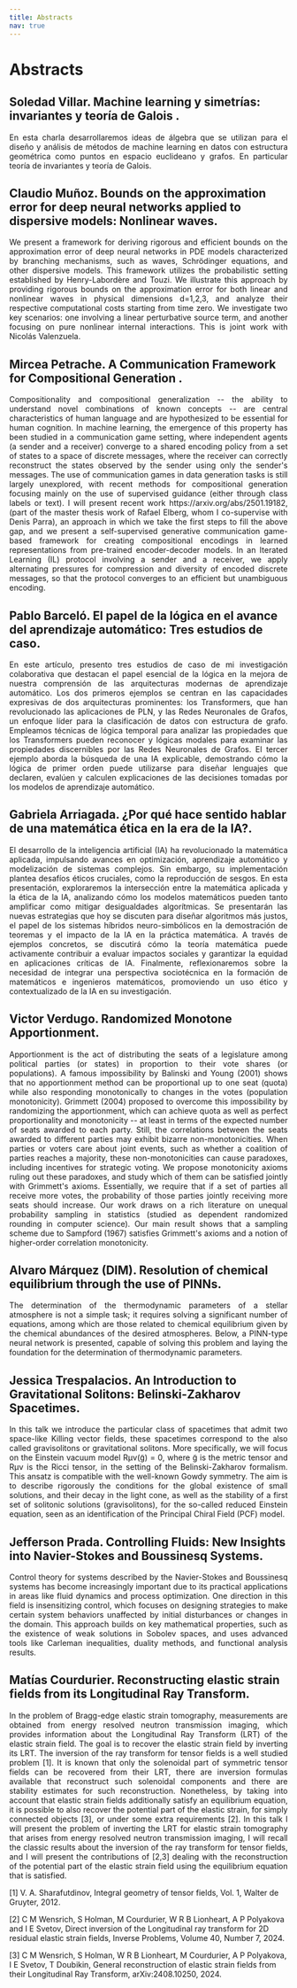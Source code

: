 ```yaml
---
title: Abstracts
nav: true
---
```


# Abstracts

## Soledad Villar. Machine learning y simetrías: invariantes y teoría de Galois .
<p style="text-align: justify;">
En esta charla desarrollaremos ideas de álgebra que se utilizan para el diseño y análisis de métodos de machine learning en datos con estructura geométrica como puntos en espacio euclideano y grafos. En particular teoría de invariantes y teoría de Galois.
</p>

## Claudio Muñoz. Bounds on the approximation error for deep neural networks applied to dispersive models: Nonlinear waves.
<p style="text-align: justify;">
We present a framework for deriving rigorous and efficient bounds on the approximation error of deep neural networks in PDE models characterized by branching mechanisms, such as waves, Schrödinger equations, and other dispersive models. This framework utilizes the probabilistic setting established by Henry-Labordère and Touzi. We illustrate this approach by providing rigorous bounds on the approximation error for both linear and nonlinear waves in physical dimensions d=1,2,3, and analyze their respective computational costs starting from time zero. We investigate two key scenarios: one involving a linear perturbative source term, and another focusing on pure nonlinear internal interactions. This is joint work with Nicolás Valenzuela.
</p>

## Mircea Petrache. A Communication Framework for Compositional Generation .
<p style="text-align: justify;">
Compositionality and compositional generalization -- the ability to understand novel combinations of known concepts --  are central characteristics of human language and are hypothesized to be essential for human cognition. In machine learning, the emergence of this property has been studied in a communication game setting, where independent agents (a sender and a receiver) converge to a shared encoding policy from a set of states to a space of discrete messages, where the receiver can correctly reconstruct the states observed by the sender using only the sender's messages. The use of communication games in data generation tasks is still largely unexplored, with recent methods for compositional generation focusing mainly on the use of supervised guidance (either through class labels or text). 
I will present recent work https://arxiv.org/abs/2501.19182, (part of the master thesis work of Rafael Elberg, whom I co-supervise with Denis Parra), an approach in which we take the first steps to fill the above gap, and we present a self-supervised generative communication game-based framework for creating compositional encodings in learned representations from pre-trained encoder-decoder models. In an Iterated Learning (IL) protocol involving a sender and a receiver, we apply alternating pressures for compression and diversity of encoded discrete messages, so that the protocol converges to an efficient but unambiguous encoding.
</p>

## Pablo Barceló. El papel de la lógica en el avance del aprendizaje automático: Tres estudios de caso.
<p style="text-align: justify;">
En este artículo, presento tres estudios de caso de mi investigación colaborativa que destacan el papel esencial de la lógica en la mejora de nuestra comprensión de las arquitecturas modernas de aprendizaje automático. Los dos primeros ejemplos se centran en las capacidades expresivas de dos arquitecturas prominentes: los Transformers, que han revolucionado las aplicaciones de PLN, y las Redes Neuronales de Grafos, un enfoque líder para la clasificación de datos con estructura de grafo. Empleamos técnicas de lógica temporal para analizar las propiedades que los Transformers pueden reconocer y lógicas modales para examinar las propiedades discernibles por las Redes Neuronales de Grafos. El tercer ejemplo aborda la búsqueda de una IA explicable, demostrando cómo la lógica de primer orden puede utilizarse para diseñar lenguajes que declaren, evalúen y calculen explicaciones de las decisiones tomadas por los modelos de aprendizaje automático.
</p>

## Gabriela Arriagada. ¿Por qué hace sentido hablar de una matemática ética en la era de la IA?.
<p style="text-align: justify;">
El desarrollo de la inteligencia artificial (IA) ha revolucionado la matemática aplicada, impulsando avances en optimización, aprendizaje automático y modelización de sistemas complejos. Sin embargo, su implementación plantea desafíos éticos cruciales, como la reproducción de sesgos. En esta presentación, exploraremos la intersección entre la matemática aplicada y la ética de la IA, analizando cómo los modelos matemáticos pueden tanto amplificar como mitigar desigualdades algorítmicas. Se presentarán las nuevas estrategias que hoy se discuten para diseñar algoritmos más justos, el papel de los sistemas híbridos neuro-simbólicos en la demostración de teoremas y el impacto de la IA en la práctica matemática. A través de ejemplos concretos, se discutirá cómo la teoría matemática puede activamente contribuir a evaluar impactos sociales y garantizar la equidad en aplicaciones críticas de IA. Finalmente, reflexionaremos sobre la necesidad de integrar una perspectiva sociotécnica en la formación de matemáticos e ingenieros matemáticos, promoviendo un uso ético y contextualizado de la IA en su investigación.
</p>

## Victor Verdugo. Randomized Monotone Apportionment.
<p style="text-align: justify;">
Apportionment is the act of distributing the seats of a legislature among political parties (or states) in proportion to their vote shares (or populations). A famous impossibility by Balinski and Young (2001) shows that no apportionment method can be proportional up to one seat (quota) while also responding monotonically to changes in the votes (population monotonicity). Grimmett (2004) proposed to overcome this impossibility by randomizing the apportionment, which can achieve quota as well as perfect proportionality and monotonicity -- at least in terms of the expected number of seats awarded to each party. Still, the correlations between the seats awarded to different parties may exhibit bizarre non-monotonicities. When parties or voters care about joint events, such as whether a coalition of parties reaches a majority, these non-monotonicities can cause paradoxes, including incentives for strategic voting. We propose monotonicity axioms ruling out these paradoxes, and study which of them can be satisfied jointly with Grimmett's axioms. Essentially, we require that if a set of parties all receive more votes, the probability of those parties jointly receiving more seats should increase. Our work draws on a rich literature on unequal probability sampling in statistics (studied as dependent randomized rounding in computer science). Our main result shows that a sampling scheme due to Sampford (1967) satisfies Grimmett's axioms and a notion of higher-order correlation monotonicity.
</p>

## Alvaro Márquez (DIM). Resolution of chemical equilibrium through the use of PINNs.
<p style="text-align: justify;">
The determination of the thermodynamic parameters of a stellar
atmosphere is not a simple task; it requires solving a significant number of
equations, among which are those related to chemical equilibrium given by the chemical
abundances of the desired atmospheres. Below, a PINN-type neural network is presented, capable of
solving this problem and laying the foundation for the determination of thermodynamic
parameters.
</p>

## Jessica Trespalacios. An Introduction to Gravitational Solitons: Belinski-Zakharov Spacetimes.
<p style="text-align: justify;">
In this talk we introduce the particular class of spacetimes that admit two space-like Killing vector fields, these spacetimes correspond to the also called gravisolitons or gravitational solitons. More specifically, we will focus on the Einstein vacuum model Rµν(g̃) = 0, where g̃ is the metric tensor and Rµν is the Ricci tensor, in the setting of the Belinski-Zakharov formalism. This ansatz is compatible with the well-known Gowdy symmetry. The aim is to describe rigorously the conditions for the global existence of small solutions, and their decay in the light cone, as well as the stability of a first set of solitonic solutions (gravisolitons), for the so-called reduced Einstein equation, seen as an identification of the Principal Chiral Field (PCF) model.
</p>

## Jefferson Prada. Controlling Fluids: New Insights into Navier-Stokes and Boussinesq Systems.
<p style="text-align: justify;">
Control theory for systems described by the Navier-Stokes and Boussinesq systems has become increasingly important due to its practical applications in areas like fluid dynamics and process optimization. One direction in this field is insensitizing control, which focuses on designing strategies to make certain system behaviors unaffected by initial disturbances or changes in the domain. This approach builds on key mathematical properties, such as the existence of weak solutions in Sobolev spaces, and uses advanced tools like Carleman inequalities, duality methods, and functional analysis results.
</p>

## Matías Courdurier. Reconstructing elastic strain fields from its Longitudinal Ray Transform.
<p style="text-align: justify;">
In the problem of Bragg-edge elastic strain tomography, measurements are obtained from energy resolved neutron transmission imaging, which provides information about the Longitudinal Ray Transform (LRT) of the elastic strain field. The goal is to recover the elastic strain field by inverting its LRT. The inversion of the ray transform for tensor fields is a well studied problem [1]. It is known that only the solenoidal part of symmetric tensor fields can be recovered from their LRT, there are inversion formulas available that reconstruct such solenoidal components and there are stability estimates for such reconstruction. Nonetheless, by taking into account that elastic strain fields additionally satisfy an equilibrium equation, it is possible to also recover the potential part of the elastic strain, for simply connected objects [3], or under some extra requirements [2].
In this talk I will present the problem of inverting the LRT for elastic strain tomography that arises from energy resolved neutron transmission imaging,  I will recall the classic results about the inversion of the ray transform for tensor fields, and I will present the contributions of [2,3] dealing with the reconstruction of the potential part of the elastic strain field using the equilibrium equation that is satisfied.
  
[1] V. A. Sharafutdinov, Integral geometry of tensor fields, Vol. 1, Walter de Gruyter, 2012.

[2] C M Wensrich, S Holman, M Courdurier, W R B Lionheart, A P Polyakova and I E Svetov, Direct inversion of the Longitudinal ray transform for 2D residual elastic strain fields, Inverse Problems, Volume 40, Number 7, 2024.

[3] C M Wensrich, S Holman, W R B Lionheart, M Courdurier, A P Polyakova, I E Svetov, T Doubikin, General reconstruction of elastic strain fields from their Longitudinal Ray Transform, arXiv:2408.10250, 2024.
</p>


